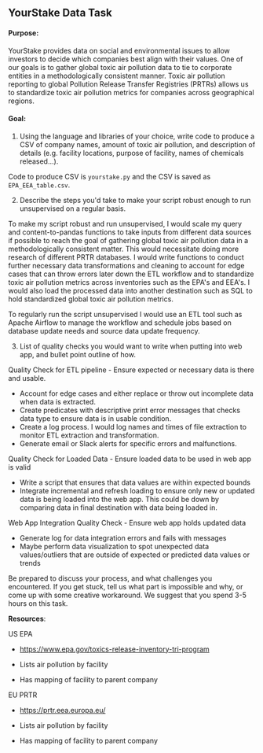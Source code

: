 ## YourStake Data Task

#### Purpose:
YourStake provides data on social and environmental issues to allow investors to decide which companies best align with their values. One of our goals is to gather global toxic air pollution data to tie to corporate entities in a methodologically consistent manner. Toxic air pollution reporting to global Pollution Release Transfer Registries (PRTRs) allows us to standardize toxic air pollution metrics for companies across geographical regions.

#### Goal:

1. Using the language and libraries of your choice, write code to produce a CSV of company names, amount of toxic air pollution, and description of details (e.g. facility locations, purpose of facility, names of chemicals released…).

Code to produce CSV is `yourstake.py` and the CSV is saved as `EPA_EEA_table.csv`.

2. Describe the steps you'd take to make your script robust enough to run unsupervised on a regular basis.

To make my script robust and run unsupervised, I would scale my query and content-to-pandas functions to take inputs from different data sources if possible to reach the goal of gathering global toxic air pollution data in a methodologically consistent matter. This would necessitate doing more research of different PRTR databases. I would write functions to conduct further necessary data transformations and cleaning to account for edge cases that can throw errors later down the ETL workflow and to standardize toxic air pollution metrics across inventories such as the EPA's and EEA's. I would also load the processed data into another destination such as SQL to hold standardized global toxic air pollution metrics.

To regularly run the script unsupervised I would use an ETL tool such as Apache Airflow to manage the workflow and schedule jobs based on database update needs and source data update frequency.

3. List of quality checks you would want to write when putting into web app, and bullet point outline of how.

Quality Check for ETL pipeline - Ensure expected or necessary data is there and usable.
* Account for edge cases and either replace or throw out incomplete data when data is extracted.
* Create predicates with descriptive print error messages that checks data type to ensure data is in usable condition.
* Create a log process. I would log names and times of file extraction to monitor ETL extraction and transformation.
* Generate email or Slack alerts for specific errors and malfunctions.

Quality Check for Loaded Data - Ensure loaded data to be used in web app is valid
* Write a script that ensures that data values are within expected bounds
* Integrate incremental and refresh loading to ensure only new or updated data is being loaded into the web app. This could be down by comparing
data in final destination with data being loaded in.

Web App Integration Quality Check - Ensure web app holds updated data
* Generate log for data integration errors and fails with messages
* Maybe perform data visualization to spot unexpected data values/outliers that are outside of expected or predicted data values or trends



Be prepared to discuss your process, and what challenges you encountered. If you get stuck, tell us what part is impossible and why, or come up with some creative workaround. We suggest that you spend 3-5 hours on this task.



**Resources**:

US EPA

- https://www.epa.gov/toxics-release-inventory-tri-program

- Lists air pollution by facility

- Has mapping of facility to parent company

EU PRTR

- https://prtr.eea.europa.eu/

- Lists air pollution by facility

- Has mapping of facility to parent company
